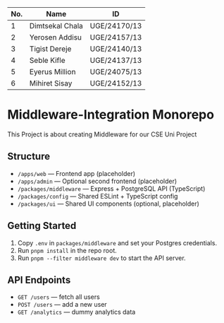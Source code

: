                           
| No. | Name                 | ID                |
|-----|---------------------|--------------------|
| 1   | Dimtsekal Chala     |  UGE/24170/13      |
| 2   | Yerosen Addisu      | UGE/24157/13       |
| 3   | Tigist Dereje       |  UGE/24140/13      |
| 4   | Seble Kifle         | UGE/24137/13       |
| 5   | Eyerus Million      |  UGE/24075/13      |
| 6   | Mihiret Sisay       |  UGE/24152/13      |

# Middleware-Integration Monorepo
This Project is about creating Middleware for our CSE Uni Project
## Structure
- `/apps/web` — Frontend app (placeholder)
- `/apps/admin` — Optional second frontend (placeholder)
- `/packages/middleware` — Express + PostgreSQL API (TypeScript)
- `/packages/config` — Shared ESLint + TypeScript config
- `/packages/ui` — Shared UI components (optional, placeholder)

## Getting Started
1. Copy `.env` in `packages/middleware` and set your Postgres credentials.
2. Run `pnpm install` in the repo root.
3. Run `pnpm --filter middleware dev` to start the API server.

## API Endpoints
- `GET /users` — fetch all users
- `POST /users` — add a new user
- `GET /analytics` — dummy analytics data
